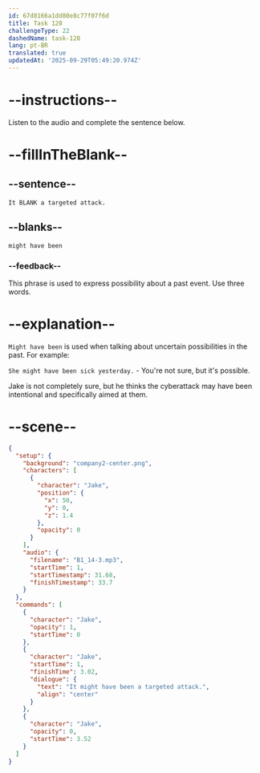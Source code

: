 ```yaml
---
id: 67d8166a1dd80e8c77f07f6d
title: Task 128
challengeType: 22
dashedName: task-128
lang: pt-BR
translated: true
updatedAt: '2025-09-29T05:49:20.974Z'
---
```


<!-- (audio) Jake: It might have been a targeted attack. -->

# --instructions--

Listen to the audio and complete the sentence below.

# --fillInTheBlank--

## --sentence--

`It BLANK a targeted attack.`

## --blanks--

`might have been`

### --feedback--

This phrase is used to express possibility about a past event. Use three words.

# --explanation--

`Might have been` is used when talking about uncertain possibilities in the past. For example:

`She might have been sick yesterday.` - You're not sure, but it's possible.

Jake is not completely sure, but he thinks the cyberattack may have been intentional and specifically aimed at them.

# --scene--

```json
{
  "setup": {
    "background": "company2-center.png",
    "characters": [
      {
        "character": "Jake",
        "position": {
          "x": 50,
          "y": 0,
          "z": 1.4
        },
        "opacity": 0
      }
    ],
    "audio": {
      "filename": "B1_14-3.mp3",
      "startTime": 1,
      "startTimestamp": 31.68,
      "finishTimestamp": 33.7
    }
  },
  "commands": [
    {
      "character": "Jake",
      "opacity": 1,
      "startTime": 0
    },
    {
      "character": "Jake",
      "startTime": 1,
      "finishTime": 3.02,
      "dialogue": {
        "text": "It might have been a targeted attack.",
        "align": "center"
      }
    },
    {
      "character": "Jake",
      "opacity": 0,
      "startTime": 3.52
    }
  ]
}
```
